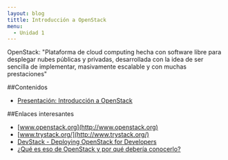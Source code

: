 ```yaml
---
layout: blog
tittle: Introducción a OpenStack
menu:
  - Unidad 1
---
```


OpenStack: "Plataforma de cloud computing hecha con software libre para desplegar nubes públicas y privadas, desarrollada con la idea de ser sencilla de implementar, masivamente escalable y con muchas prestaciones"

##Contenidos

* [Presentación: Introducción a OpenStack](presentacion_openstack)

##Enlaces interesantes

* [www.openstack.org](http://www.openstack.org)
* [www.trystack.org/](http://www.trystack.org/)
* [DevStack - Deploying OpenStack for Developers](http://devstack.org/)
* [¿Qué es eso de OpenStack y por qué debería conocerlo?](http://albertomolina.wordpress.com/2013/11/25/que-es-eso-de-openstack-y-por-que-deberia-conocerlo/)


